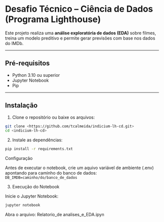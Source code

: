 # Desafio Técnico – Ciência de Dados (Programa Lighthouse)

Este projeto realiza uma **análise exploratória de dados (EDA)** sobre filmes, treina um modelo preditivo e permite gerar previsões com base nos dados do IMDb.

---

## Pré-requisitos

- Python 3.10 ou superior  
- Jupyter Notebook  
- Pip  

---

## Instalação

1. Clone o repositório ou baixe os arquivos:

```bash
git clone <https://github.com/tcalmeida/indicium-lh-cd.git>
cd <indicium-lh-cd>
```

2. Instale as dependências:
```bash
pip install -r requirements.txt
```
Configuração

Antes de executar o notebook, crie um aquivo variável de ambiente (.env) apontando para caminho do banco de dados:
`DB_IMDB=caminho/do/banco_de_dados`

3. Execução do Notebook

Inicie o Jupyter Notebook:
```bash
jupyter notebook
```
Abra o arquivo: Relatorio_de analises_e_EDA.ipyn

